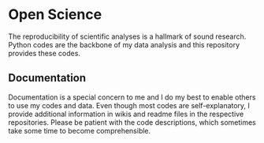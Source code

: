 # Open Science

The reproducibility of scientific analyses is a hallmark of sound research. Python codes are the backbone of my data analysis and this repository provides these codes.

## Documentation

Documentation is a special concern to me and I do my best to enable others to use my codes and data. Even though most codes are self-explanatory, I provide additional information in wikis and readme files in the respective repositories. Please be patient with the code descriptions, which sometimes take some time to become comprehensible.

